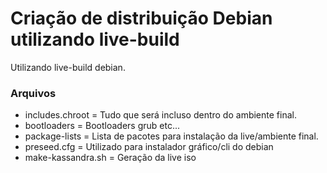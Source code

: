 # Criação de distribuição Debian utilizando live-build
Utilizando live-build debian.

### Arquivos
* includes.chroot = Tudo que será incluso dentro do ambiente final.
* bootloaders     = Bootloaders grub etc...
* package-lists   = Lista de pacotes para instalação da live/ambiente final.
* preseed.cfg     = Utilizado para instalador gráfico/cli do debian
* make-kassandra.sh = Geração da live iso
